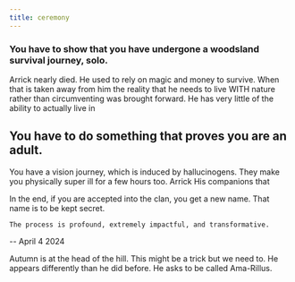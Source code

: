 ```yaml
---
title: ceremony
---
```


### You have to show that you have undergone a woodsland survival journey, solo.

Arrick nearly died. He used to rely on magic and money to survive. When that is taken away from him the reality that he needs to live WITH nature rather than circumventing was brought forward. He has very little of the ability to actually live in 



## You have to do something that proves you are an adult.

You have a vision journey, which is induced by hallucinogens. They make you physically super ill for a few hours too.
    Arrick His companions that 
    
In the end, if you are accepted into the clan, you get a new name. That name is to be kept secret.



    The process is profound, extremely impactful, and transformative.


-- 
April 4 2024

Autumn is at the head of the hill. This might be a trick but we need to. He appears differently than he did before. He asks to be called Ama-Rillus. 